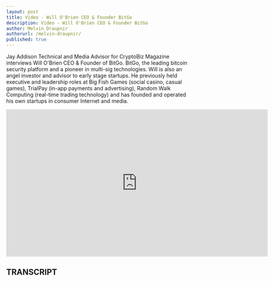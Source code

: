 ```yaml
---
layout: post
title: Video - Will O'Brien CEO & Founder BitGo
description: Video - Will O'Brien CEO & Founder BitGo
author: Melvin Draupnir
authorurl: /melvin-draupnir/
published: true
---
```


<p>Jay Addison Technical and Media Advisor for CryptoBiz Magazine interviews Will O'Brien CEO & Founder of BitGo. BitGo, the leading bitcoin security platform and a pioneer in multi-sig technologies. Will is also an angel investor and advisor to early stage startups. He previously held executive and leadership roles at Big Fish Games (social casino, casual games), TrialPay (in-app payments and advertising), Random Walk Computing (real-time trading technology) and has founded and operated his own startups in consumer Internet and media.</p>

<center><iframe width="700" height="394" src="https://www.youtube.com/embed/nK8O0vWEJoE" frameborder="0" allowfullscreen></iframe></center>

<h2>TRANSCRIPT</h2>
